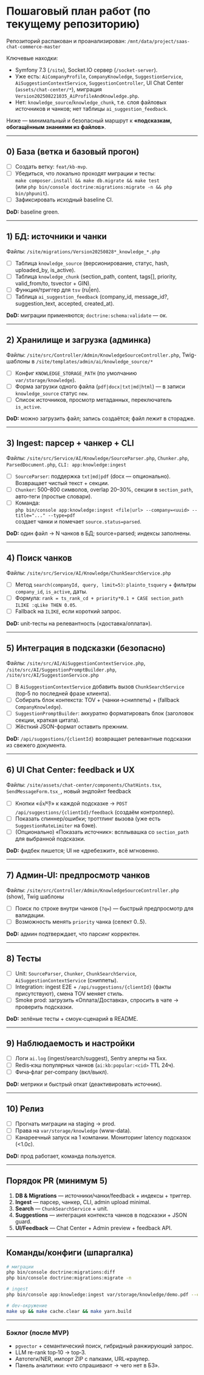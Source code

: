 # Пошаговый план работ (по текущему репозиторию)

Репозиторий распакован и проанализирован: `/mnt/data/project/saas-chat-commerce-master`

Ключевые находки:
- Symfony 7.3 (`/site`), Socket.IO сервер (`/socket-server`).
- Уже есть: `AiCompanyProfile`, `CompanyKnowledge`, `SuggestionService`, `AiSuggestionContextService`, `SuggestionController`, UI Chat Center (`assets/chat-center/*`), миграция `Version202508221035_AiProfileAndKnowledge.php`.
- Нет: `knowledge_source`/`knowledge_chunk`, т.е. слоя файловых источников и чанков; нет таблицы `ai_suggestion_feedback`.

Ниже — минимальный и безопасный маршрут к **«подсказкам, обогащённым знаниями из файлов»**.

---

## 0) База (ветка и базовый прогон)
- [ ] Создать ветку: `feat/kb-mvp`.
- [ ] Убедиться, что локально проходят миграции и тесты:  
  `make composer.install && make db.migrate && make test`  
  (или `php bin/console doctrine:migrations:migrate -n && php bin/phpunit`).
- [ ] Зафиксировать исходный baseline CI.

**DoD:** baseline green.

---

## 1) БД: источники и чанки
Файлы: `/site/migrations/Version20250828*_knowledge_*.php`

- [ ] Таблица `knowledge_source` (версионирование, статус, hash, uploaded_by, is_active).
- [ ] Таблица `knowledge_chunk` (section_path, content, tags[], priority, valid_from/to, tsvector + GIN).
- [ ] Функция/триггер для `tsv` (ru|en).
- [ ] Таблица `ai_suggestion_feedback` (company_id, message_id?, suggestion_text, accepted, created_at).

**DoD:** миграции применяются; `doctrine:schema:validate` — ок.

---

## 2) Хранилище и загрузка (админка)
Файлы: `/site/src/Controller/Admin/KnowledgeSourceController.php`, Twig-шаблоны в `/site/templates/admin/ai/knowledge_source/*`

- [ ] Конфиг `KNOWLEDGE_STORAGE_PATH` (по умолчанию `var/storage/knowledge`).
- [ ] Форма загрузки одного файла (`pdf|docx|txt|md|html`) — в записи `knowledge_source` статус `new`.
- [ ] Список источников, просмотр метаданных, переключатель `is_active`.

**DoD:** можно загрузить файл; запись создаётся; файл лежит в сторадже.

---

## 3) Ingest: парсер + чанкер + CLI
Файлы: `/site/src/Service/AI/Knowledge/SourceParser.php`, `Chunker.php`, `ParsedDocument.php`, `CLI: app:knowledge:ingest`

- [ ] `SourceParser`: поддержка `txt|md|pdf` (docx — опционально). Возвращает чистый текст + секции.
- [ ] `Chunker`: 500–800 символов, overlap 20–30%, секции в `section_path`, авто‑теги (простые словари).
- [ ] Команда:  
  `php bin/console app:knowledge:ingest <file|url> --company=<uuid> --title="..." --type=pdf`  
  создает чанки и помечает `source.status=parsed`.

**DoD:** один файл → N чанков в БД; source=parsed; индексы заполнены.

---

## 4) Поиск чанков
Файлы: `/site/src/Service/AI/Knowledge/ChunkSearchService.php`

- [ ] Метод `search(companyId, query, limit=5)`: `plainto_tsquery` + фильтры `company_id`, `is_active`, даты.
- [ ] Формула: `rank = ts_rank_cd + priority*0.1 + CASE section_path ILIKE :qLike THEN 0.05`.
- [ ] Fallback на `ILIKE`, если короткий запрос.

**DoD:** unit-тесты на релевантность («доставка/оплата»).

---

## 5) Интеграция в подсказки (безопасно)
Файлы: `/site/src/AI/AiSuggestionContextService.php`, `/site/src/AI/SuggestionPromptBuilder.php`, `/site/src/AI/SuggestionService.php`

- [ ] В `AiSuggestionContextService` добавить вызов `ChunkSearchService` (top‑5 по последней фразе клиента).
- [ ] Собирать блок контекста: TOV + (чанки→сниппеты) + (fallback `CompanyKnowledge`).
- [ ] `SuggestionPromptBuilder`: аккуратно форматировать блок (заголовок секции, краткая цитата).
- [ ] Жёсткий JSON-формат оставить прежним.

**DoD:** `/api/suggestions/{clientId}` возвращает релевантные подсказки из свежего документа.

---

## 6) UI Chat Center: feedback и UX
Файлы: `/site/assets/chat-center/components/ChatHints.tsx`, `SendMessageForm.tsx_`, новый эндпойнт feedback

- [ ] Кнопки «👍/👎» к каждой подсказке → `POST /api/suggestions/{clientId}/feedback` (создаём контроллер).
- [ ] Показать спиннер/ошибки; троттлинг вызова (уже есть `SuggestionRateLimiter` на бэке).
- [ ] (Опционально) «Показать источник»: всплывашка со `section_path` для выбранной подсказки.

**DoD:** фидбек пишется; UI не «дребезжит», всё мгновенно.

---

## 7) Админ‑UI: предпросмотр чанков
Файлы: `/site/src/Controller/Admin/KnowledgeSourceController.php` (show), Twig шаблоны

- [ ] Поиск по строке внутри чанков (`?q=`) — быстрый предпросмотр для валидации.
- [ ] Возможность менять `priority` чанка (селект 0..5).

**DoD:** админ подтверждает, что парсинг корректен.

---

## 8) Тесты
- [ ] Unit: `SourceParser`, `Chunker`, `ChunkSearchService`, `AiSuggestionContextService` (сниппеты).
- [ ] Integration: ingest E2E + `/api/suggestions/{clientId}` (факты присутствуют), смена TOV меняет стиль.
- [ ] Smoke prod: загрузить «Оплата/Доставка», спросить в чате → проверить подсказки.

**DoD:** зелёные тесты + смоук‑сценарий в README.

---

## 9) Наблюдаемость и настройки
- [ ] Логи `ai.log` (ingest/search/suggest), Sentry алерты на 5xx.
- [ ] Redis‑кэш популярных чанков (`ai:kb:popular:<cid>` TTL 24ч).
- [ ] Фича‑флаг per‑company (вкл/выкл).

**DoD:** метрики и быстрый откат (деактивировать источник).

---

## 10) Релиз
- [ ] Прогнать миграции на staging → prod.
- [ ] Права на `var/storage/knowledge` (www-data).
- [ ] Канареечный запуск на 1 компании. Мониторинг latency подсказок (<1.0с).

**DoD:** прод работает, команда пользуется.

---

## Порядок PR (минимум 5)

1. **DB & Migrations** — источники/чанки/feedback + индексы + триггер.
2. **Ingest** — парсер, чанкер, CLI, admin upload minimal.
3. **Search** — `ChunkSearchService` + unit.
4. **Suggestions** — интеграция контекста чанков в подсказки + JSON guard.
5. **UI/Feedback** — Chat Center + Admin preview + feedback API.

---

## Команды/конфиги (шпаргалка)

```bash
# миграции
php bin/console doctrine:migrations:diff
php bin/console doctrine:migrations:migrate -n

# ingest
php bin/console app:knowledge:ingest var/storage/knowledge/demo.pdf --company=<UUID> --title="Доставка/Оплата" --type=pdf

# dev-окружение
make up && make cache.clear && make yarn.build
```

---

### Бэклог (после MVP)
- `pgvector` + семантический поиск, гибридный ранжирующий запрос.
- LLM re-rank top‑10 → top‑3.
- Автотеги/NER, импорт ZIP с папками, URL‑краулер.
- Панель аналитики: «что спрашивают → чего нет в БЗ».
